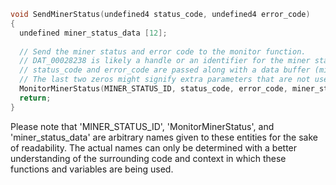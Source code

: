 ```c
void SendMinerStatus(undefined4 status_code, undefined4 error_code)
{
  undefined miner_status_data [12];
  
  // Send the miner status and error code to the monitor function.
  // DAT_00028238 is likely a handle or an identifier for the miner status.
  // status_code and error_code are passed along with a data buffer (miner_status_data).
  // The last two zeros might signify extra parameters that are not used (for example, flags).
  MonitorMinerStatus(MINER_STATUS_ID, status_code, error_code, miner_status_data, 0, 0);
  return;
}
```

Please note that 'MINER_STATUS_ID', 'MonitorMinerStatus', and 'miner_status_data' are arbitrary names given to these entities for the sake of readability. The actual names can only be determined with a better understanding of the surrounding code and context in which these functions and variables are being used.